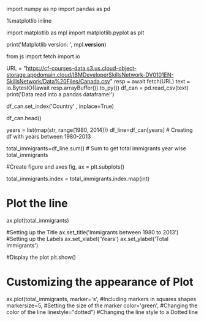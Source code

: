 import numpy as np
import pandas as pd

%matplotlib inline

import matplotlib as mpl
import matplotlib.pyplot as plt



print('Matplotlib version: ', mpl.__version__)

from js import fetch
import io

URL = "https://cf-courses-data.s3.us.cloud-object-storage.appdomain.cloud/IBMDeveloperSkillsNetwork-DV0101EN-SkillsNetwork/Data%20Files/Canada.csv"
resp = await fetch(URL)
text = io.BytesIO((await resp.arrayBuffer()).to_py())
df_can = pd.read_csv(text)
print('Data read into a pandas dataframe!')



df_can.set_index('Country' , inplace=True)

df_can.head()


years = list(map(str, range(1980, 2014)))
df_line=df_can[years] # Creating df with years between 1980-2013

total_immigrants=df_line.sum() # Sum to get total immigrants year wise
total_immigrants



#Create figure and axes
fig, ax = plt.subplots()

total_immigrants.index = total_immigrants.index.map(int)


# Plot the line
ax.plot(total_immigrants)

#Setting up the Title
ax.set_title('Immigrants between 1980 to 2013') 
#Setting up the Labels
ax.set_xlabel('Years')
ax.set_ylabel('Total Immigrants')

#Display the plot
plt.show()

# Customizing the appearance of Plot
ax.plot(total_immigrants, 
        marker='s', #Including markers in squares shapes
        markersize=5, #Setting the size of the marker
        color='green', #Changing the color of the line
        linestyle="dotted") #Changing the line style to a Dotted line
